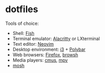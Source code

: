# dotfiles

Tools of choice:

- Shell: [Fish](https://fishshell.com/)
- Terminal emulator: [Alacritty](https://github.com/jwilm/alacritty) or LXterminal
- Text editor: [Neovim](https://neovim.io/)
- Desktop environment: [i3](https://i3wm.org/) + [Polybar](https://github.com/jaagr/polybar)
- Web browsers: [Firefox](https://www.mozilla.org/firefox), [browsh](https://www.brow.sh/)
- Media players: [cmus](https://cmus.github.io/), [mpv](https://mpv.io/)
- [mosh](https://mosh.org/)
